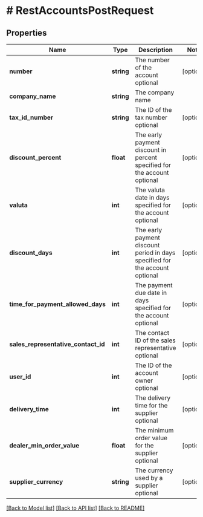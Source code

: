 # # RestAccountsPostRequest

## Properties

Name | Type | Description | Notes
------------ | ------------- | ------------- | -------------
**number** | **string** | The number of the account optional | [optional]
**company_name** | **string** | The company name |
**tax_id_number** | **string** | The ID of the tax number optional | [optional]
**discount_percent** | **float** | The early payment discount in percent specified for the account optional | [optional]
**valuta** | **int** | The valuta date in days specified for the account optional | [optional]
**discount_days** | **int** | The early payment discount period in days specified for the account optional | [optional]
**time_for_payment_allowed_days** | **int** | The payment due date in days specified for the account optional | [optional]
**sales_representative_contact_id** | **int** | The contact ID of the sales representative optional | [optional]
**user_id** | **int** | The ID of the account owner optional | [optional]
**delivery_time** | **int** | The delivery time for the supplier optional | [optional]
**dealer_min_order_value** | **float** | The minimum order value for the supplier optional | [optional]
**supplier_currency** | **string** | The currency used by a supplier optional | [optional]

[[Back to Model list]](../../README.md#models) [[Back to API list]](../../README.md#endpoints) [[Back to README]](../../README.md)
